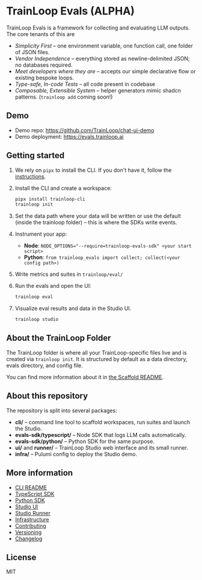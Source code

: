 # TrainLoop Evals (ALPHA)

TrainLoop Evals is a framework for collecting and evaluating LLM outputs. The core tenants of this are

- *Simplicity First* – one environment variable, one function call, one folder of JSON files.
- *Vendor Independence* – everything stored as newline-delimited JSON; no databases required.
- *Meet developers where they are* – accepts our simple declarative flow or existing bespoke loops.
- *Type-safe, In-code Tests* – all code present in codebase
- *Composable, Extensible System* – helper generators mimic shadcn patterns. (`trainloop add` coming soon!)

## Demo

- Demo repo: https://github.com/TrainLoop/chat-ui-demo
- Demo deployment: https://evals.trainloop.ai


## Getting started

1. We rely on `pipx` to install the CLI. If you don't have it, follow the [instructions](https://pipx.pypa.io/stable/).
2. Install the CLI and create a workspace:
   ```bash
   pipx install trainloop-cli
   trainloop init
   ```
3. Set the data path where your data will be written or use the default (inside the trainloop folder) – this is where the SDKs write events.
4. Instrument your app:
   - **Node**: `NODE_OPTIONS="--require=trainloop-evals-sdk" <your start script>`
   - **Python**: `from trainloop_evals import collect; collect(<your config path>)`

5. Write metrics and suites in `trainloop/eval/`
6. Run the evals and open the UI:
   ```bash
   trainloop eval
   ```
7. Visualize eval results and data in the Studio UI.
   ```bash
   trainloop studio
   ```

## About the TrainLoop Folder

The TrainLoop folder is where all your TrainLoop-specific files live and is created via `trainloop init`. It is structured by default as a data directory, evals directory, and config file.

You can find more information about it in [the Scaffold README](cli/scaffold/trainloop/README.md).

## About this repository
The repository is split into several packages:

- **cli/** – command line tool to scaffold workspaces, run suites and launch the Studio.
- **evals-sdk/typescript/** – Node SDK that logs LLM calls automatically.
- **evals-sdk/python/** – Python SDK for the same purpose.
- **ui/** and **runner/** – TrainLoop Studio web interface and its small runner.
- **infra/** – Pulumi config to deploy the Studio demo.

## More information

- [CLI README](cli/README.md)
- [TypeScript SDK](evals-sdk/typescript/README.md)
- [Python SDK](evals-sdk/python/README.md)
- [Studio UI](ui/README.md)
- [Studio Runner](runner/README.md)
- [Infrastructure](infra/README.md)
- [Contributing](CONTRIBUTING.md)
- [Versioning](VERSIONING.md)
- [Changelog](CHANGELOG.md)

## License

MIT
